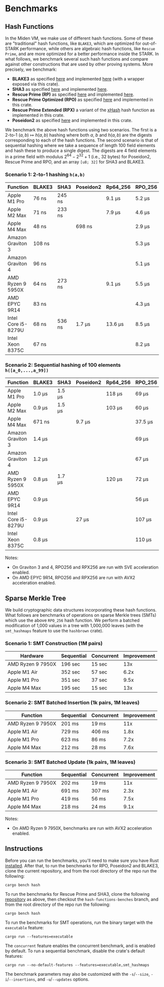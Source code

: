 # Benchmarks

## Hash Functions
In the Miden VM, we make use of different hash functions. Some of these are "traditional" hash functions, like `BLAKE3`, which are optimized for out-of-STARK performance, while others are algebraic hash functions, like `Rescue Prime`, and are more optimized for a better performance inside the STARK. In what follows, we benchmark several such hash functions and compare against other constructions that are used by other proving systems. More precisely, we benchmark:

* **BLAKE3** as specified [here](https://github.com/BLAKE3-team/BLAKE3-specs/blob/master/blake3.pdf) and implemented [here](https://github.com/BLAKE3-team/BLAKE3) (with a wrapper exposed via this crate).
* **SHA3** as specified [here](https://nvlpubs.nist.gov/nistpubs/FIPS/NIST.FIPS.202.pdf) and implemented [here](https://github.com/novifinancial/winterfell/blob/46dce1adf0/crypto/src/hash/sha/mod.rs).
* **Rescue Prime (RP)** as specified [here](https://eprint.iacr.org/2020/1143) and implemented [here](https://github.com/novifinancial/winterfell/blob/46dce1adf0/crypto/src/hash/rescue/rp64_256/mod.rs).
* **Rescue Prime Optimized (RPO)** as specified [here](https://eprint.iacr.org/2022/1577) and implemented in this crate.
* **Rescue Prime Extended (RPX)** a variant of the [xHash](https://eprint.iacr.org/2023/1045) hash function as implemented in this crate.
* **Poseidon2** as specified [here](https://eprint.iacr.org/2023/1045) and implemented in this crate.

We benchmark the above hash functions using two scenarios. The first is a 2-to-1 $(a,b)\mapsto h(a,b)$ hashing where both $a$, $b$ and $h(a,b)$ are the digests corresponding to each of the hash functions.
The second scenario is that of sequential hashing where we take a sequence of length $100$ field elements and hash these to produce a single digest. The digests are $4$ field elements in a prime field with modulus $2^{64} - 2^{32} + 1$ (i.e., 32 bytes) for Poseidon2, Rescue Prime and RPO, and an array `[u8; 32]` for SHA3 and BLAKE3.

### Scenario 1: 2-to-1 hashing `h(a,b)`

| Function            | BLAKE3 | SHA3   | Poseidon2 | Rp64_256 | RPO_256 | RPX_256 |
| ------------------- | ------ | ------ | --------- | -------- | ------- | ------- |
| Apple M1 Pro        | 76 ns  | 245 ns |           | 9.1 µs   | 5.2 µs  | 2.7 µs  |
| Apple M2 Max        | 71 ns  | 233 ns |           | 7.9 µs   | 4.6 µs  | 2.4 µs  |
| Apple M4 Max        | 48 ns  |        | 698 ns    |          | 2.9 µs  | 1.5 µs  |
| Amazon Graviton 3   | 108 ns |        |           |          | 5.3 µs  | 3.1 µs  |
| Amazon Graviton 4   | 96 ns  |        |           |          | 5.1 µs  | 2.8 µs  |
| AMD Ryzen 9 5950X   | 64 ns  | 273 ns |           | 9.1 µs   | 5.5 µs  |         |
| AMD EPYC 9R14       | 83 ns  |        |           |          | 4.3 µs  | 2.4 µs  |
| Intel Core i5-8279U | 68 ns  | 536 ns | 1.7 µs    | 13.6 µs  | 8.5 µs  | 4.4 µs  |
| Intel Xeon 8375C    | 67 ns  |        |           |          | 8.2 µs  |         |

### Scenario 2: Sequential hashing of 100 elements `h([a_0,...,a_99])`

| Function            | BLAKE3 | SHA3   | Poseidon2 | Rp64_256 | RPO_256 | RPX_256 |
| ------------------- | ------ | ------ | --------- | -------- | ------- | ------- |
| Apple M1 Pro        | 1.0 µs | 1.5 µs |           | 118 µs   | 69 µs   | 35 µs   |
| Apple M2 Max        | 0.9 µs | 1.5 µs |           | 103 µs   | 60 µs   | 31 µs   |
| Apple M4 Max        | 671 ns |        | 9.7 µs    |          | 37.5 µs | 19.4 µs |
| Amazon Graviton 3   | 1.4 µs |        |           |          | 69 µs   | 41 µs   |
| Amazon Graviton 4   | 1.2 µs |        |           |          | 67 µs   | 36 µs   |
| AMD Ryzen 9 5950X   | 0.8 µs | 1.7 µs |           | 120 µs   | 72 µs   |         |
| AMD EPYC 9R14       | 0.9 µs |        |           |          | 56 µs   | 32 µs   |
| Intel Core i5-8279U | 0.9 µs |        | 27 µs     |          | 107 µs  | 56 µs   |
| Intel Xeon 8375C    | 0.8 µs |        |           |          | 110 µs  |         |

Notes:
- On Graviton 3 and 4, RPO256 and RPX256 are run with SVE acceleration enabled.
- On AMD EPYC 9R14, RPO256 and RPX256 are run with AVX2 acceleration enabled.

## Sparse Merkle Tree
We build cryptographic data structures incorporating these hash functions.
What follows are benchmarks of operations on sparse Merkle trees (SMTs) which use the above `RPO_256` hash function.
We perform a batched modification of 1,000 values in a tree with 1,000,000 leaves (with the `smt_hashmaps` feature to use the `hashbrown` crate).

### Scenario 1: SMT Construction (1M pairs)

| Hardware          | Sequential | Concurrent | Improvement |
| ----------------- | ---------- | ---------- | ----------- |
| AMD Ryzen 9 7950X | 196 sec    | 15 sec     | 13x         |
| Apple M1 Air      | 352 sec    | 57 sec     | 6.2x        |
| Apple M1 Pro      | 351 sec    | 37 sec     | 9.5x        |
| Apple M4 Max      | 195 sec    | 15 sec     | 13x         |

### Scenario 2: SMT Batched Insertion (1k pairs, 1M leaves)

| Function          | Sequential | Concurrent | Improvement |
| ----------------- | ---------- | ---------- | ----------- |
| AMD Ryzen 9 7950X | 201 ms     | 19 ms      | 11x         |
| Apple M1 Air      | 729 ms     | 406 ms     | 1.8x        |
| Apple M1 Pro      | 623 ms     | 86 ms      | 7.2x        |
| Apple M4 Max      | 212 ms     | 28 ms      | 7.6x        |

### Scenario 3: SMT Batched Update (1k pairs, 1M leaves)

| Function          | Sequential | Concurrent | Improvement |
| ----------------- | ---------- | ---------- | ----------- |
| AMD Ryzen 9 7950X | 202 ms     | 19 ms      | 11x         |
| Apple M1 Air      | 691 ms     | 307 ms     | 2.3x        |
| Apple M1 Pro      | 419 ms     | 56 ms      | 7.5x        |
| Apple M4 Max      | 218 ms     | 24 ms      | 9.1x        |

Notes:
- On AMD Ryzen 9 7950X, benchmarks are run with AVX2 acceleration enabled.

## Instructions
Before you can run the benchmarks, you'll need to make sure you have Rust [installed](https://www.rust-lang.org/tools/install). After that, to run the benchmarks for RPO, Poseidon2 and BLAKE3, clone the current repository, and from the root directory of the repo run the following:

 ```
 cargo bench hash
 ```

To run the benchmarks for Rescue Prime and SHA3, clone the following [repository](https://github.com/Dominik1999/winterfell.git) as above, then checkout the `hash-functions-benches` branch, and from the root directory of the repo run the following:

```
cargo bench hash
```

To run the benchmarks for SMT operations, run the binary target with the `executable` feature:

```
cargo run --features=executable
```

The `concurrent` feature enables the concurrent benchmark, and is enabled by default. To run a sequential benchmark,
disable the crate's default features:

```
cargo run --no-default-features --features=executable,smt_hashmaps
```

The benchmark parameters may also be customized with the `-s`/`--size`, `-i`/`--insertions`, and `-u`/`--updates` options.
